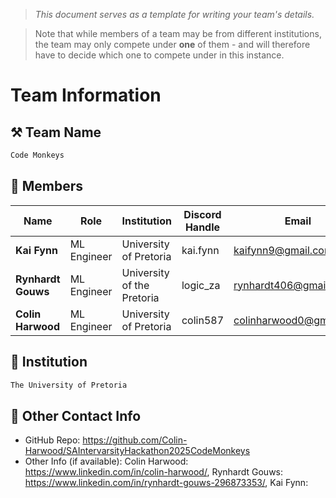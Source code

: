 > *This document serves as a template for writing your team's details.*

> Note that while members of a team may be from different institutions, the team may only compete under **one** of them - and will therefore have to decide which one to compete under in this instance.

# Team Information

## ⚒️ Team Name
``` c
Code Monkeys
```

## 👥 Members
| Name     | Role                | Institution           | Discord Handle | Email |
|----------|---------------------|-----------------------| -------------------|-------------|
| **Kai Fynn** | ML Engineer | University of Pretoria | kai.fynn | <kaifynn9@gmail.com> |
| **Rynhardt Gouws** | ML Engineer | University of the Pretoria | logic_za | <rynhardt406@gmail.com> |
| **Colin Harwood**   | ML Engineer | University of Pretoria | colin587 | <colinharwood0@gmail.com> |

## 🏫 Institution
``` c
The University of Pretoria
```

## 📧 Other Contact Info
- GitHub Repo: <https://github.com/Colin-Harwood/SAIntervarsityHackathon2025CodeMonkeys>
- Other Info (if available): Colin Harwood: https://www.linkedin.com/in/colin-harwood/, 
Rynhardt Gouws: https://www.linkedin.com/in/rynhardt-gouws-296873353/, Kai Fynn: 

